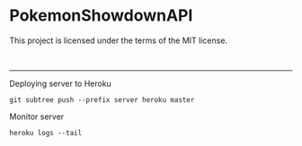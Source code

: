 # PokemonShowdownAPI
This project is licensed under the terms of the MIT license.

<br>

------
Deploying server to Heroku

```git subtree push --prefix server heroku master```

Monitor server

```heroku logs --tail```